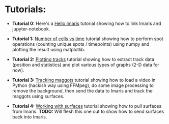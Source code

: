 # Tutorials:
* **Tutorial 0:** Here's a [Hello Imaris](https://github.com/zindy/Imaris/blob/master/tutorials/hello_imaris.ipynb) tutorial showing how to link Imaris and jupyter-notebook.

* **Tutorial 1:** [Number of cells vs time](https://github.com/zindy/Imaris/blob/master/tutorials/ncells_vs_time.ipynb) tutorial showing how to perform spot operations (counting unique spots / timepoints) using numpy and plotting the result using matplotlib.

* **Tutorial 2:** [Plotting tracks](https://github.com/zindy/Imaris/blob/master/tutorials/plotting_tracks.ipynb) tutorial showing how to extract track data (position and statistics) and plot various types of graphs (2-D data for now).

* **Tutorial 3:** [Tracking maggots](https://github.com/zindy/Imaris/blob/master/tutorials/tracking_maggots.ipynb) tutorial showing how to load a video in Python (hackish way using FFMpeg), do some image processing to remove the background, then send the data to Imaris and track the maggots using surfaces.

* **Tutorial 4:** [Working with surfaces](https://github.com/zindy/Imaris/blob/master/tutorials/pull_surfaces.ipynb) tutorial showing how to pull surfaces from Imaris. **TODO:** Will flesh this one out to show how to send surfaces back into Imaris.
